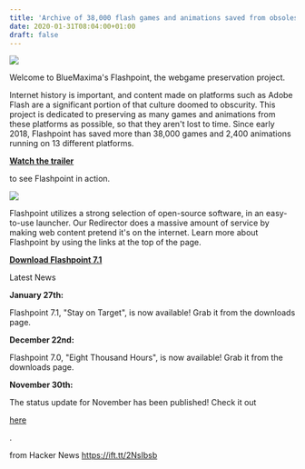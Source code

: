 ```yaml
---
title: 'Archive of 38,000 flash games and animations saved from obsolescence'
date: 2020-01-31T08:04:00+01:00
draft: false
---
```


[![](https://bluemaxima.org/flashpoint/launcher.png)](https://bluemaxima.org/flashpoint/launcher.png)

Welcome to BlueMaxima's Flashpoint, the webgame preservation project.

Internet history is important, and content made on platforms such as Adobe Flash are a significant portion of that culture doomed to obscurity. This project is dedicated to preserving as many games and animations from these platforms as possible, so that they aren't lost to time. Since early 2018, Flashpoint has saved more than 38,000 games and 2,400 animations running on 13 different platforms.

**[Watch the trailer](https://www.youtube.com/watch?v=qrU6RJbeKfo)**

to see Flashpoint in action.

[![](https://bluemaxima.org/flashpoint/technologies.png)](https://bluemaxima.org/flashpoint/technologies.png)

Flashpoint utilizes a strong selection of open-source software, in an easy-to-use launcher. Our Redirector does a massive amount of service by making web content pretend it's on the internet. Learn more about Flashpoint by using the links at the top of the page.

**[Download Flashpoint 7.1](https://bluemaxima.org/flashpoint/downloads)**

Latest News

  

**January 27th:**  
  
Flashpoint 7.1, "Stay on Target", is now available! Grab it from the downloads page.

**December 22nd:**  
  
Flashpoint 7.0, "Eight Thousand Hours", is now available! Grab it from the downloads page.

**November 30th:**

The status update for November has been published! Check it out

[here](https://medium.com/bluemaximas-flashpoint/flashpoint-status-update-november-2019-9c22b9a59868)

.

  
  
from Hacker News https://ift.tt/2NsIbsb